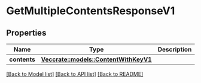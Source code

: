 # GetMultipleContentsResponseV1

## Properties

Name | Type | Description | Notes
------------ | ------------- | ------------- | -------------
**contents** | [**Vec<crate::models::ContentWithKeyV1>**](ContentWithKey_V1.md) |  | 

[[Back to Model list]](../README.md#documentation-for-models) [[Back to API list]](../README.md#documentation-for-api-endpoints) [[Back to README]](../README.md)


